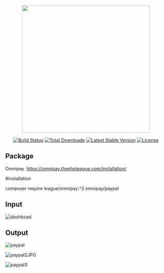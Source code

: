 <p align="center"><a href="https://laravel.com" target="_blank"><img src="https://raw.githubusercontent.com/laravel/art/master/logo-lockup/5%20SVG/2%20CMYK/1%20Full%20Color/laravel-logolockup-cmyk-red.svg" width="400"></a></p>

<p align="center">
<a href="https://travis-ci.org/laravel/framework"><img src="https://travis-ci.org/laravel/framework.svg" alt="Build Status"></a>
<a href="https://packagist.org/packages/laravel/framework"><img src="https://img.shields.io/packagist/dt/laravel/framework" alt="Total Downloads"></a>
<a href="https://packagist.org/packages/laravel/framework"><img src="https://img.shields.io/packagist/v/laravel/framework" alt="Latest Stable Version"></a>
<a href="https://packagist.org/packages/laravel/framework"><img src="https://img.shields.io/packagist/l/laravel/framework" alt="License"></a>
</p>

## Package

Omnipay .https://omnipay.thephpleague.com/installation/

#installation

composer require league/omnipay:^3 omnipay/paypal


## Input

![dashboad](https://user-images.githubusercontent.com/80118217/180500845-5cff9df2-6cce-4a67-9576-b6ff4d034996.JPG)


## Output

![paypal](https://user-images.githubusercontent.com/80118217/180500985-0715cf0e-a3fc-4564-8689-f3764d883d7d.JPG)



![paypal2JPG](https://user-images.githubusercontent.com/80118217/180501125-cda292b8-f3b2-4f14-b942-c873cc783f16.JPG)



![paypal3](https://user-images.githubusercontent.com/80118217/180501159-e7753fcc-d63f-4456-b4dc-97d0848e7f00.JPG)
